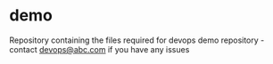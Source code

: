 # demo
Repository containing the files required for devops demo repository - contact devops@abc.com if you have any issues

